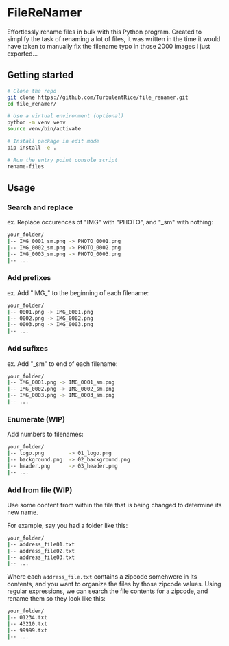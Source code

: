 # FileReNamer

Effortlessly rename files in bulk with this Python program. Created to simplify the task of renaming a lot of files, it was written in the time it would have taken to manually fix the filename typo in those 2000 images I just exported...

## Getting started

```sh
# Clone the repo 
git clone https://github.com/TurbulentRice/file_renamer.git
cd file_renamer/

# Use a virtual environment (optional)
python -m venv venv
source venv/bin/activate

# Install package in edit mode
pip install -e .

# Run the entry point console script
rename-files
```

## Usage

### Search and replace

ex. Replace occurences of "IMG" with "PHOTO", and "_sm" with nothing:

```sh
your_folder/
|-- IMG_0001_sm.png -> PHOTO_0001.png
|-- IMG_0002_sm.png -> PHOTO_0002.png
|-- IMG_0003_sm.png -> PHOTO_0003.png
|-- ...
```

### Add prefixes

ex. Add "IMG_" to the beginning of each filename:

```sh
your_folder/
|-- 0001.png -> IMG_0001.png
|-- 0002.png -> IMG_0002.png
|-- 0003.png -> IMG_0003.png
|-- ...
```

### Add sufixes

ex. Add "_sm" to end of each filename:

```sh
your_folder/
|-- IMG_0001.png -> IMG_0001_sm.png
|-- IMG_0002.png -> IMG_0002_sm.png
|-- IMG_0003.png -> IMG_0003_sm.png
|-- ...
```

### Enumerate (WIP)

Add numbers to filenames:

```sh
your_folder/
|-- logo.png        -> 01_logo.png
|-- background.png  -> 02_background.png
|-- header.png      -> 03_header.png
|-- ...
```

### Add from file (WIP)

Use some content from within the file that is being changed to determine its new name.

For example, say you had a folder like this:

```sh
your_folder/
|-- address_file01.txt
|-- address_file02.txt
|-- address_file03.txt
|-- ...
```

Where each `address_file.txt` contains a zipcode somehwere in its contents, and you want to organize the files by those zipcode values. Using regular expressions, we can search the file contents for a zipcode, and rename them so they look like this:

```sh
your_folder/
|-- 01234.txt
|-- 43210.txt
|-- 99999.txt
|-- ...
```
